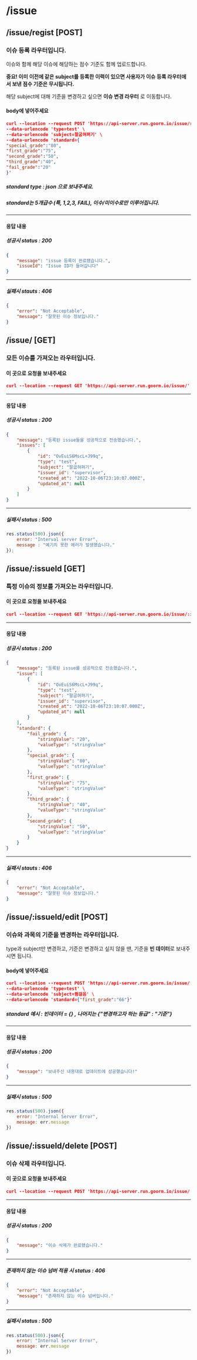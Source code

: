 # /issue
## /issue/regist [POST]
### 이슈 등록 라우터입니다.
이슈와 함께 해당 이슈에 해당하는 점수 기준도 함께 업로드합니다. <br>

**중요! 이미 이전에 같은 subject를 등록한 이력이 있으면 사용자가 이슈 등록 라우터에서 보낸 점수 기준은 무시됩니다.** <br>

해당 subject에 대해 기준을 변경하고 싶으면 **이슈 변경 라우터** 로 이동합니다.

#### body에 넣어주세요 
```json
curl --location --request POST 'https://api-server.run.goorm.io/issue/regist' \ 
--data-urlencode 'type=test' \ 
--data-urlencode 'subject=팔굽혀펴기' \ 
--data-urlencode 'standard={
"special_grade":"80",
"first_grade":"75",
"second_grade":"50",
"third_grade":"40",
"fail_grade":"20"
}'
```
##### standard type :  json 으로 보내주세요.
##### standard는 5개급수 (특, 1,2,3, FAIL), 이수/미이수로만 이루어집니다.
---
#### 응답 내용

##### 성공시 status : 200

```json
{
    "message": "issue 등록이 완료됐습니다.",
    "issueId": "Issue ID가 들어갑니다"
}
```
---

##### 실패시 stauts : 406
```json
{
    "error": "Not Acceptable",
    "message": "잘못된 이슈 정보입니다."
}
```

## /issue/ [GET]
### 모든 이슈를 가져오는 라우터입니다.
#### 이 곳으로 요청을 보내주세요 
```json
curl --location --request GET 'https://api-server.run.goorm.io/issue/'
```
---
#### 응답 내용
##### 성공시 status : 200
```json
{
    "message": "등록된 issue들을 성공적으로 전송했습니다.",
    "issues": [
        {
            "id": "OvEuiS6MscL+J99q",
            "type": "test",
            "subject": "팔굽혀펴기",
            "issuer_id": "supervisor",
            "created_at": "2022-10-06T23:10:07.000Z",
            "updated_at": null
        }
    ]
}
```
---

##### 실패시 status : 500
``` js
res.status(500).json({
    error: "Interval server Error",
    message : "예기치 못한 에러가 발생했습니다."
});
```

## /issue/:issueId [GET]
### 특정 이슈의 정보를 가져오는 라우터입니다.

#### 이 곳으로 요청을 보내주세요 
```json
curl --location --request GET 'https://api-server.run.goorm.io/issue/:issueId'
```
---
#### 응답 내용


##### 성공시 status : 200
```json
{
    "message": "등록된 issue를 성공적으로 전송했습니다.",
    "issue": [
        {
            "id": "OvEuiS6MscL+J99q",
            "type": "test",
            "subject": "팔굽혀펴기",
            "issuer_id": "supervisor",
            "created_at": "2022-10-06T23:10:07.000Z",
            "updated_at": null
        }
    ],
    "standard": {
        "fail_grade": {
            "stringValue": "20",
            "valueType": "stringValue"
        },
        "special_grade": {
            "stringValue": "80",
            "valueType": "stringValue"
        },
        "first_grade": {
            "stringValue": "75",
            "valueType": "stringValue"
        },
        "third_grade": {
            "stringValue": "40",
            "valueType": "stringValue"
        },
        "second_grade": {
            "stringValue": "50",
            "valueType": "stringValue"
        }
    }
}

```
---

##### 실패시 stauts : 406
```json
{
    "error": "Not Acceptable",
    "message": "잘못된 이슈 정보입니다."
}
```
## /issue/:issueId/edit [POST]
###  이슈와 과목의 기준을 변경하는 라우터입니다.
type과 subject만 변경하고, 기준은 변경하고 싶지 않을 땐, 기준을 **빈 데이터**로 보내주시면 됩니다.

#### body에 넣어주세요
```json
curl --location --request POST 'https://api-server.run.goorm.io/issue/:issueId/edit' \ 
--data-urlencode 'type=test' \ 
--data-urlencode 'subject=뜀걸음' \ 
--data-urlencode 'standard={"first_grade":"66"}'
```
##### standard 예시 : 빈데이터 = {} , 나머지는 {"변경하고자 하는 등급" : "기준"}
---
#### 응답 내용
##### 성공시 status : 200

```json
{
    "message": "보내주신 내용대로 업데이트에 성공했습니다!"
}
```
---

##### 실패시 status : 500
``` js
res.status(500).json({
    error: "Internal Server Error",
    message: err.message
})
```
## /issue/:issueId/delete [POST]
### 이슈 삭제 라우터입니다.
#### 이 곳으로 요청을 보내주세요 
```json
curl --location --request POST 'https://api-server.run.goorm.io/issue/:issueId/delete'
```
---

#### 응답 내용

##### 성공시 status : 200

```json
{
    "message": "이슈 삭제가 완료됐습니다."
}
```
---
##### 존재하지 않는 이슈 넘버 적용 시 status : 406

```json
{
    "error": "Not Acceptable",
    "message": "존재하지 않는 이슈 넘버입니다."
}
```
---
##### 실패시 status : 500
```js
res.status(500).json({
    error: "Internal Server Error",
    message: err.message
})
```